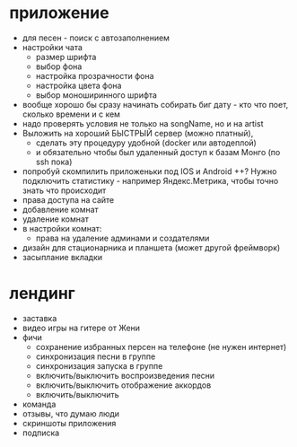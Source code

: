 # приложение
- для песен - поиск с автозаполнением
- настройки чата
	- размер шрифта
	- выбор фона
	- настройка прозрачности фона
	- настройка цвета фона
	- выбор моноширинного шрифта
- вообще хорошо бы сразу начинать собирать биг дату - кто что поет, сколько времени и с кем
- надо проверять условия не только на songName, но и на artist
- Выложить на хороший БЫСТРЫЙ сервер (можно платный),
	- сделать эту процедуру удобной (docker или автодеплой)
	- и обязательно чтобы был удаленный доступ к базам Монго (по ssh пока)
- попробуй скомпилить приложеньки под IOS и Android
++? Нужно подключить статистику - например Яндекс.Метрика, чтобы точно знать что происходит
- права доступа на сайте
- добавление комнат
- удаление комнат
- в настройки комнат:
	- права на удаление админами и создателями
- дизайн для стационарника и планшета (может другой фреймворк)
- засыплание вкладки

# лендинг
- заставка
- видео игры на гитере от Жени
- фичи
	- сохранение избранных персен на телефоне (не нужен интернет)
	- синхронизация песни в группе
	- синхронизация запуска в группе
	- включить/выключить воспроизведения песни
	- включить/выключить отображение аккордов
	- включить/выключить
- команда
- отзывы, что думаю люди
- скриншоты приложения
- подписка
